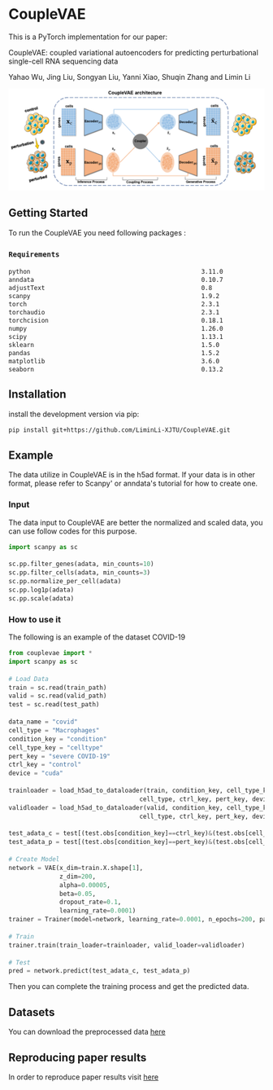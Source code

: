
# CoupleVAE

This is a PyTorch implementation for our paper:

CoupleVAE: coupled variational autoencoders for predicting perturbational single-cell RNA sequencing data

Yahao Wu, Jing Liu, Songyan Liu, Yanni Xiao, Shuqin Zhang and Limin Li

![image](https://github.com/LiminLi-xjtu/CoupleVAE/blob/master/img/couplevae_arch.png)

    
## Getting Started

To run the CoupleVAE you need following packages :
### `Requirements`

    python                                               3.11.0 
    anndata                                              0.10.7
    adjustText                                           0.8
    scanpy                                               1.9.2
    torch                                                2.3.1
    torchaudio                                           2.3.1
    torchcision                                          0.18.1
    numpy                                                1.26.0
    scipy                                                1.13.1
    sklearn                                              1.5.0
    pandas                                               1.5.2
    matplotlib                                           3.6.0
    seaborn                                              0.13.2
    
## Installation

install the development version via pip:
```bash
pip install git+https://github.com/LiminLi-XJTU/CoupleVAE.git
```

## Example
The data utilize in CoupleVAE is in the h5ad format. If your data is in other format, please refer to Scanpy' or anndata's tutorial for how to create one.

### Input
The data input to CoupleVAE are better the normalized and scaled data, you can use follow codes for this purpose.
```Python
import scanpy as sc

sc.pp.filter_genes(adata, min_counts=10)
sc.pp.filter_cells(adata, min_counts=3)
sc.pp.normalize_per_cell(adata)
sc.pp.log1p(adata)
sc.pp.scale(adata)
```

### How to use it
The following is an example of the dataset COVID-19


```Python
from couplevae import *
import scanpy as sc

# Load Data
train = sc.read(train_path)
valid = sc.read(valid_path)
test = sc.read(test_path) 

data_name = "covid"
cell_type = "Macrophages"
condition_key = "condition"
cell_type_key = "celltype"
pert_key = "severe COVID-19"
ctrl_key = "control"
device = "cuda"

trainloader = load_h5ad_to_dataloader(train, condition_key, cell_type_key, 
                                    cell_type, ctrl_key, pert_key, device)
validloader = load_h5ad_to_dataloader(valid, condition_key, cell_type_key, 
                                    cell_type, ctrl_key, pert_key, device)

test_adata_c = test[(test.obs[condition_key]==ctrl_key)&(test.obs[cell_type_key]==cell_type)]  
test_adata_p = test[(test.obs[condition_key]==pert_key)&(test.obs[cell_type_key]==cell_type)]

# Create Model
network = VAE(x_dim=train.X.shape[1],
              z_dim=200,
              alpha=0.00005,
              beta=0.05,
              dropout_rate=0.1,
              learning_rate=0.0001)
trainer = Trainer(model=network, learning_rate=0.0001, n_epochs=200, patience=20, batch_size=32)
                     
# Train
trainer.train(train_loader=trainloader, valid_loader=validloader)

# Test
pred = network.predict(test_adata_c, test_adata_p)
```
Then you can complete the training process and get the predicted data.

## Datasets
You can download the preprocessed data [here](https://drive.google.com/drive/folders/1VkKqwFd9AfVRG9E2ue8XZLBW1QUPq5Qb)

## Reproducing paper results
In order to reproduce paper results visit [here](https://github.com/muxiaran6688/couplevae-re)
